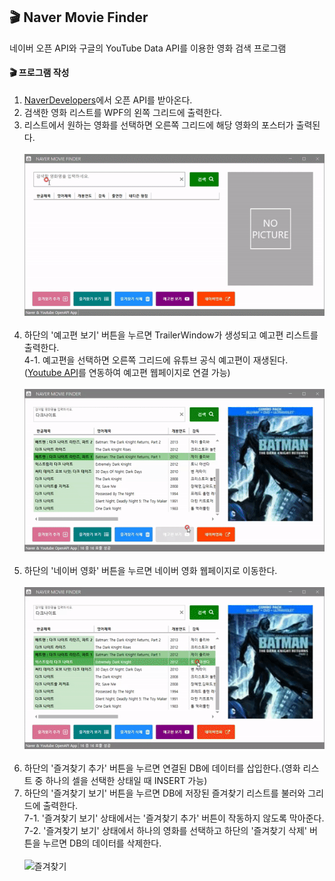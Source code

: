 ## 🎬 Naver Movie Finder<br/>
네이버 오픈 API와 구글의 YouTube Data API를 이용한 영화 검색 프로그램<br/>

#### 🎬 프로그램 작성
1. [NaverDevelopers](https://developers.naver.com/products/intro/plan/plan.md)에서 오픈 API를 받아온다.
2. 검색한 영화 리스트를 WPF의 왼쪽 그리드에 출력한다.
3. 리스트에서 원하는 영화를 선택하면 오른쪽 그리드에 해당 영화의 포스터가 출력된다.<br/><br/>
![검색결과](https://github.com/taekyom/MiniProject_Desktop/blob/main/WpfMiniProject/NaverMovieFinderApp/MOVIEFINDER1.gif "검색결과화면")<br/><br/>
4. 하단의 '예고편 보기' 버튼을 누르면 TrailerWindow가 생성되고 예고편 리스트를 출력한다. <br/>
4-1. 예고편을 선택하면 오른쪽 그리드에 유튜브 공식 예고편이 재생된다.([Youtube API](https://console.cloud.google.com/)를 연동하여 예고편 웹페이지로 연결 가능)<br/><br/>
![유튜브예고편](https://github.com/taekyom/MiniProject_Desktop/blob/main/WpfMiniProject/NaverMovieFinderApp/MOVIEFINDER2.gif "유튜브 예고편화면")<br/><br/>
5. 하단의 '네이버 영화' 버튼을 누르면 네이버 영화 웹페이지로 이동한다. <br/><br/>
![네이버영화](https://github.com/taekyom/MiniProject_Desktop/blob/main/WpfMiniProject/NaverMovieFinderApp/MOVIEFINDER3.gif "네이버영화화면")<br/><br/>
6. 하단의 '즐겨찾기 추가' 버튼을 누르면 연결된 DB에 데이터를 삽입한다.(영화 리스트 중 하나의 셀을 선택한 상태일 때 INSERT 가능)
7. 하단의 '즐겨찾기 보기' 버튼을 누르면 DB에 저장된 즐겨찾기 리스트를 불러와 그리드에 출력한다.<br/>
7-1. '즐겨찾기 보기' 상태에서는 '즐겨찾기 추가' 버튼이 작동하지 않도록 막아준다.<br/>
7-2. '즐겨찾기 보기' 상태에서 하나의 영화를 선택하고 하단의 '즐겨찾기 삭제' 버튼을 누르면 DB의 데이터를 삭제한다.<br/><br/>
![즐겨찾기](https://github.com/taekyom/MiniProject_Desktop/blob/main/WpfMiniProject/NaverMovieFinderApp/MOVIEFINDER4.gif "즐겨찾기 화면")

